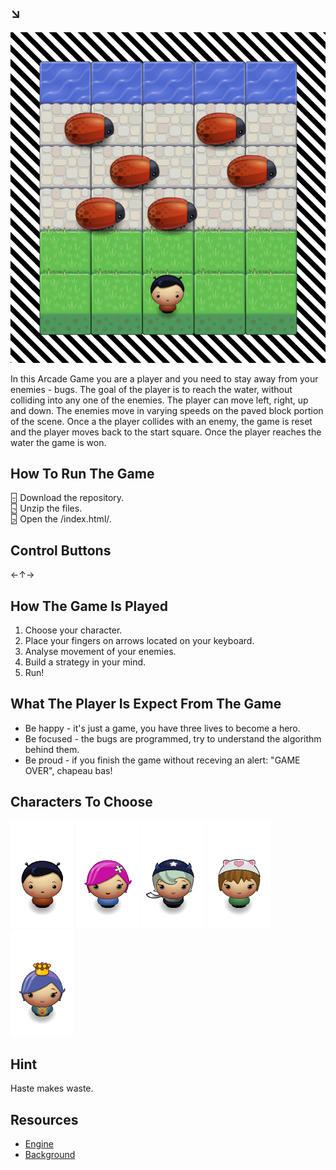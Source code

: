 ## ↘︎

![SCREENSHOT](img/screenshot.png)

In this Arcade Game you are a player and you need to stay away from your enemies - bugs. The goal of the player is to reach the water, without colliding into any one of the enemies. The player can move left, right, up and down. The enemies move in varying speeds on the paved block portion of the scene. Once a the player collides with an enemy, the game is reset and the player moves back to the start square. Once the player reaches the water the game is won.

## How To Run The Game

🁤 Download the repository. <br />
🁥 Unzip the files. <br />
🁦 Open the /index.html/. 

## Control Buttons

←↑→

## How The Game Is Played

1. Choose your character.
2. Place your fingers on arrows located on your keyboard. 
3. Analyse movement of your enemies.
4. Build a strategy in your mind.
5. Run!

## What The Player Is Expect From The Game

- Be happy - it's just a game, you have three lives to become a hero.
- Be focused - the bugs are programmed, try to understand the algorithm behind them.
- Be proud - if you finish the game without receving an alert: "GAME OVER", chapeau bas!

## Characters To Choose

![BOY](img/char-boy.png)
![PINKY](img/char-pink-girl.png)
![WITCH](img/char-horn-girl.png)
![CATGIRL](img/char-cat-girl.png)
![PRINCESS](img/char-princess-girl.png)

## Hint

Haste makes waste.

## Resources

* [Engine](https://eu.udacity.com/course/front-end-web-developer-nanodegree--nd001)
* [Background](https://css-tricks.com/stripes-css/)